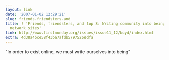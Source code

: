 ```yaml
---
layout: link
date: '2007-01-02 12:29:21'
slug: friends-friendsters-and
title: ! 'Friends, friendsters, and top 8: Writing community into being on social
  network sites'
link: http://www.firstmonday.org/issues/issue11_12/boyd/index.html
extra: 4d38a4bce58f43ba7afdb5797526edfa
---
```


"In order to exist online, we must write ourselves into being"